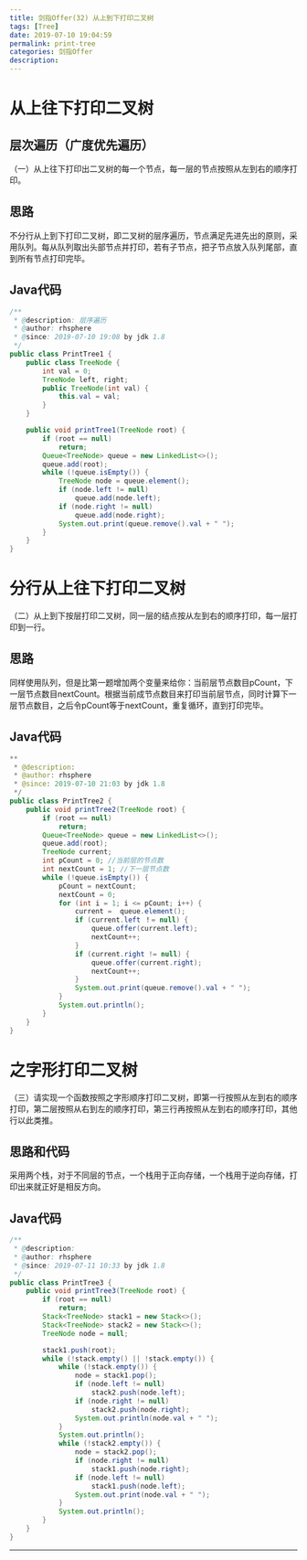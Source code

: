 ```yaml
---
title: 剑指Offer(32) 从上到下打印二叉树
tags: [Tree]
date: 2019-07-10 19:04:59
permalink: print-tree
categories: 剑指Offer
description:
---
```

<p class="description"></p>


<!-- more -->

 

# 从上往下打印二叉树

## 层次遍历（广度优先遍历）

（一）从上往下打印出二叉树的每一个节点，每一层的节点按照从左到右的顺序打印。

## 思路

不分行从上到下打印二叉树，即二叉树的层序遍历，节点满足先进先出的原则，采用队列。每从队列取出头部节点并打印，若有子节点，把子节点放入队列尾部，直到所有节点打印完毕。

## Java代码

```java
/**
 * @description: 层序遍历
 * @author: rhsphere
 * @since: 2019-07-10 19:08 by jdk 1.8
 */
public class PrintTree1 {
	public class TreeNode {
		int val = 0;
		TreeNode left, right;
		public TreeNode(int val) {
			this.val = val;
		}
	}

	public void printTree1(TreeNode root) {
		if (root == null) 
			return;
		Queue<TreeNode> queue = new LinkedList<>();
		queue.add(root);
		while (!queue.isEmpty()) {
			TreeNode node = queue.element();
			if (node.left != null)
				queue.add(node.left);
			if (node.right != null)
				queue.add(node.right);
			System.out.print(queue.remove().val + " ");
		}
	}
}
```



# 分行从上往下打印二叉树

（二）从上到下按层打印二叉树，同一层的结点按从左到右的顺序打印，每一层打印到一行。

## 思路

同样使用队列，但是比第一题增加两个变量来给你：当前层节点数目pCount，下一层节点数目nextCount。根据当前成节点数目来打印当前层节点，同时计算下一层节点数目，之后令pCount等于nextCount，重复循环，直到打印完毕。

## Java代码

```java
**
 * @description:
 * @author: rhsphere
 * @since: 2019-07-10 21:03 by jdk 1.8
 */
public class PrintTree2 {
	public void printTree2(TreeNode root) {
		if (root == null)
			return;
		Queue<TreeNode> queue = new LinkedList<>();
		queue.add(root);
		TreeNode current;
		int pCount = 0; //当前层的节点数
		int nextCount = 1; //下一层节点数
		while (!queue.isEmpty()) {
			pCount = nextCount;
			nextCount = 0;
			for (int i = 1; i <= pCount; i++) {
				current =  queue.element();
				if (current.left ！= null) {
					queue.offer(current.left);
					nextCount++;
				}
				if (current.right != null) {
					queue.offer(current.right);
					nextCount++;
				}
				System.out.print(queue.remove().val + " ");
			}
			System.out.println();
		}
	}
}
```



# 之字形打印二叉树
（三）请实现一个函数按照之字形顺序打印二叉树，即第一行按照从左到右的顺序打印，第二层按照从右到左的顺序打印，第三行再按照从左到右的顺序打印，其他行以此类推。

## 思路和代码

采用两个栈，对于不同层的节点，一个栈用于正向存储，一个栈用于逆向存储，打印出来就正好是相反方向。


## Java代码 

```java
/**
 * @description:
 * @author: rhsphere
 * @since: 2019-07-11 10:33 by jdk 1.8
 */
public class PrintTree3 {
	public void printTree3(TreeNode root) {
		if (root == null)
			return;
		Stack<TreeNode> stack1 = new Stack<>();
		Stack<TreeNode> stack2 = new Stack<>();
		TreeNode node = null;

		stack1.push(root);
		while (!stack.empty() || !stack.empty()) {
			while (!stack.empty()) {
				node = stack1.pop();
				if (node.left != null)
					stack2.push(node.left);
				if (node.right != null)
					stack2.push(node.right);
				System.out.println(node.val + " ");
			}
			System.out.println();
			while (!stack2.empty()) {
				node = stack2.pop();
				if (node.right != null)
					stack1.push(node.right);
				if (node.left != null)
					stack1.push(node.left);
				System.out.print(node.val + " ");
			}
			System.out.println();
		}
	}
}
```






<hr />